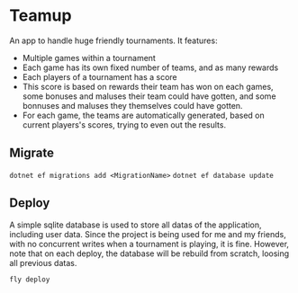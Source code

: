 # Teamup

An app to handle huge friendly tournaments.
It features:
- Multiple games within a tournament
- Each game has its own fixed number of teams, and as many rewards
- Each players of a tournament has a score
- This score is based on rewards their team has won on each games, some bonuses and maluses their team could have gotten, and some bonnuses and maluses they themselves could have gotten.
- For each game, the teams are automatically generated, based on current players's scores, trying to even out the results.

## Migrate

`dotnet ef migrations add <MigrationName>`
`dotnet ef database update`

## Deploy

A simple sqlite database is used to store all datas of the application, including user data.
Since the project is being used for me and my friends, with no concurrent writes when a tournament is playing, it is fine.
However, note that on each deploy, the database will be rebuild from scratch, loosing all previous datas.

`fly deploy`